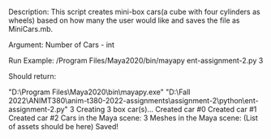 Description: This script creates mini-box cars(a cube with four cylinders as wheels) based on how many the user would like and saves the file as MiniCars.mb.

Argument: Number of Cars - int

Run Example: /Program Files/Maya2020/bin/mayapy ent-assignment-2.py 3

Should return:

"D:\Program Files\Maya2020\bin\mayapy.exe" "D:\Fall 2022\ANIMT380\anim-t380-2022-assignments\assignment-2\python\ent-assignment-2.py" 3 
Creating 3 box car(s)...
Created car #0
Created car #1
Created car #2
Cars in the Maya scene: 3
Meshes in the Maya scene:
(List of assets should be here)
Saved!



